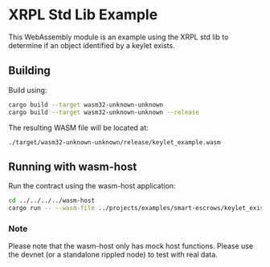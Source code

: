 # XRPL Std Lib Example

This WebAssembly module is an example using the XRPL std lib to determine if an object identified by a keylet exists.

## Building

Build using:

```bash
cargo build --target wasm32-unknown-unknown 
cargo build --target wasm32-unknown-unknown --release
```

The resulting WASM file will be located at:

```
./target/wasm32-unknown-unknown/release/keylet_example.wasm
```

## Running with wasm-host

Run the contract using the wasm-host application:

```bash
cd ../../../../wasm-host
cargo run -- --wasm-file ../projects/examples/smart-escrows/keylet_exists/target/wasm32-unknown-unknown/release/keylet_exists.wasm --project examples/smart-escrows/keylet_exists
```

### Note

Please note that the wasm-host only has mock host functions. Please use the devnet (or a standalone rippled node) to
test with real data.

